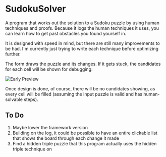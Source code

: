 # SudokuSolver

A program that works out the solution to a Sudoku puzzle by using human techniques and proofs.
Because it logs the human techniques it uses, you can learn how to get past obstacles you found yourself in.

It is designed with speed in mind, but there are still many improvements to be had. I'm currently just trying to write each technique before optimizing further.

The form draws the puzzle and its changes. If it gets stuck, the candidates for each cell will be shown for debugging:

![Early Preview](https://i.imgur.com/D435Mb6.png)

Once design is done, of course, there will be no candidates showing, as every cell will be filled (assuming the input puzzle is valid and has human-solvable steps).

## To Do

1. Maybe lower the framework version
2. Building on the log, it could be possible to have an entire clickable list that shows the board through each change it made
3. Find a hidden triple puzzle that this program actually uses the hidden triple technique on